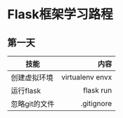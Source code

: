 # Flask框架学习路程

## 第一天

  技能| 内容 
---|--:
创建虚拟环境| virtualenv envx  
运行flask| flask run
忽略git的文件|  .gitignore
